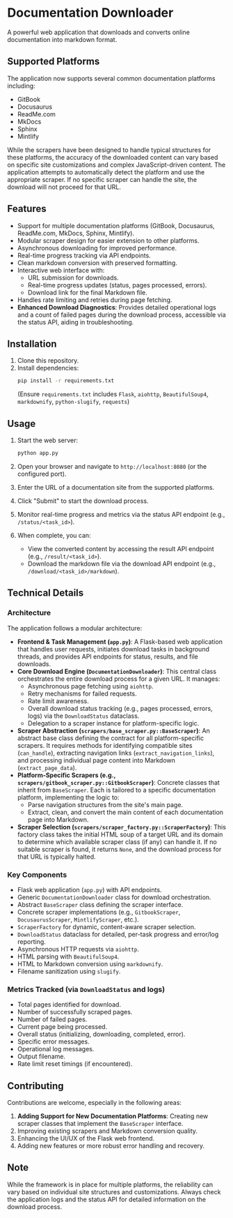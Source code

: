 # Documentation Downloader

A powerful web application that downloads and converts online documentation into markdown format.

## Supported Platforms

The application now supports several common documentation platforms including:

-   GitBook
-   Docusaurus
-   ReadMe.com
-   MkDocs
-   Sphinx
-   Mintlify

While the scrapers have been designed to handle typical structures for these platforms, the accuracy of the downloaded content can vary based on specific site customizations and complex JavaScript-driven content. The application attempts to automatically detect the platform and use the appropriate scraper. If no specific scraper can handle the site, the download will not proceed for that URL.

## Features

-   Support for multiple documentation platforms (GitBook, Docusaurus, ReadMe.com, MkDocs, Sphinx, Mintlify).
-   Modular scraper design for easier extension to other platforms.
-   Asynchronous downloading for improved performance.
-   Real-time progress tracking via API endpoints.
-   Clean markdown conversion with preserved formatting.
-   Interactive web interface with:
    -   URL submission for downloads.
    -   Real-time progress updates (status, pages processed, errors).
    -   Download link for the final Markdown file.
-   Handles rate limiting and retries during page fetching.
-   **Enhanced Download Diagnostics**: Provides detailed operational logs and a count of failed pages during the download process, accessible via the status API, aiding in troubleshooting.

## Installation

1.  Clone this repository.
2.  Install dependencies:
    ```bash
    pip install -r requirements.txt
    ```
    (Ensure `requirements.txt` includes `Flask`, `aiohttp`, `BeautifulSoup4`, `markdownify`, `python-slugify`, `requests`)

## Usage

1.  Start the web server:
    ```bash
    python app.py
    ```

2.  Open your browser and navigate to `http://localhost:8080` (or the configured port).

3.  Enter the URL of a documentation site from the supported platforms.

4.  Click "Submit" to start the download process.

5.  Monitor real-time progress and metrics via the status API endpoint (e.g., `/status/<task_id>`).

6.  When complete, you can:
    -   View the converted content by accessing the result API endpoint (e.g., `/result/<task_id>`).
    -   Download the markdown file via the download API endpoint (e.g., `/download/<task_id>/markdown`).

## Technical Details

### Architecture

The application follows a modular architecture:

-   **Frontend & Task Management (`app.py`)**: A Flask-based web application that handles user requests, initiates download tasks in background threads, and provides API endpoints for status, results, and file downloads.
-   **Core Download Engine (`DocumentationDownloader`)**: This central class orchestrates the entire download process for a given URL. It manages:
    -   Asynchronous page fetching using `aiohttp`.
    -   Retry mechanisms for failed requests.
    -   Rate limit awareness.
    -   Overall download status tracking (e.g., pages processed, errors, logs) via the `DownloadStatus` dataclass.
    -   Delegation to a scraper instance for platform-specific logic.
-   **Scraper Abstraction (`scrapers/base_scraper.py::BaseScraper`)**: An abstract base class defining the contract for all platform-specific scrapers. It requires methods for identifying compatible sites (`can_handle`), extracting navigation links (`extract_navigation_links`), and processing individual page content into Markdown (`extract_page_data`).
-   **Platform-Specific Scrapers (e.g., `scrapers/gitbook_scraper.py::GitbookScraper`)**: Concrete classes that inherit from `BaseScraper`. Each is tailored to a specific documentation platform, implementing the logic to:
    -   Parse navigation structures from the site's main page.
    -   Extract, clean, and convert the main content of each documentation page into Markdown.
-   **Scraper Selection (`scrapers/scraper_factory.py::ScraperFactory`)**: This factory class takes the initial HTML soup of a target URL and its domain to determine which available scraper class (if any) can handle it. If no suitable scraper is found, it returns `None`, and the download process for that URL is typically halted.

### Key Components

-   Flask web application (`app.py`) with API endpoints.
-   Generic `DocumentationDownloader` class for download orchestration.
-   Abstract `BaseScraper` class defining the scraper interface.
-   Concrete scraper implementations (e.g., `GitbookScraper`, `DocusaurusScraper`, `MintlifyScraper`, etc.).
-   `ScraperFactory` for dynamic, content-aware scraper selection.
-   `DownloadStatus` dataclass for detailed, per-task progress and error/log reporting.
-   Asynchronous HTTP requests via `aiohttp`.
-   HTML parsing with `BeautifulSoup4`.
-   HTML to Markdown conversion using `markdownify`.
-   Filename sanitization using `slugify`.

### Metrics Tracked (via `DownloadStatus` and logs)

-   Total pages identified for download.
-   Number of successfully scraped pages.
-   Number of failed pages.
-   Current page being processed.
-   Overall status (initializing, downloading, completed, error).
-   Specific error messages.
-   Operational log messages.
-   Output filename.
-   Rate limit reset timings (if encountered).

## Contributing

Contributions are welcome, especially in the following areas:
1.  **Adding Support for New Documentation Platforms**: Creating new scraper classes that implement the `BaseScraper` interface.
2.  Improving existing scrapers and Markdown conversion quality.
3.  Enhancing the UI/UX of the Flask web frontend.
4.  Adding new features or more robust error handling and recovery.

## Note

While the framework is in place for multiple platforms, the reliability can vary based on individual site structures and customizations. Always check the application logs and the status API for detailed information on the download process.
